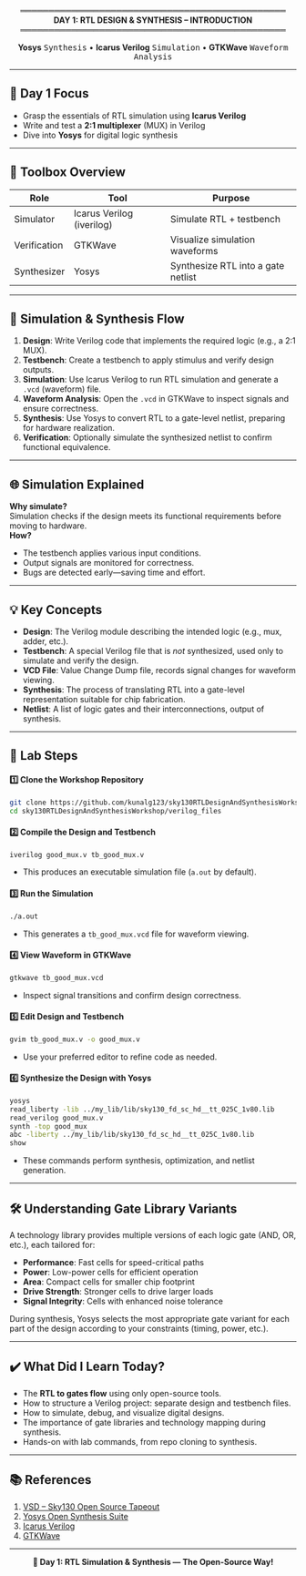 <!--
██████╗ ██████╗ ██╗██████╗  █████╗ ██╗   ██╗
██╔══██╗██╔══██╗██║██╔══██╗██╔══██╗██║   ██║
██████╔╝██████╔╝██║██║  ██║███████║██║   ██║
██╔═══╝ ██╔══██╗██║██║  ██║██╔══██║██║   ██║
██║     ██║  ██║██║██████╔╝██║  ██║╚██████╔╝
╚═╝     ╚═╝  ╚═╝╚═╝╚═════╝ ╚═╝  ╚═╝ ╚═════╝
-->

<div align="center">

═══════════════════════════════════════════════  
**DAY 1: RTL DESIGN & SYNTHESIS – INTRODUCTION**  
═══════════════════════════════════════════════

<span>
  <b>Yosys</b> <kbd>Synthesis</kbd> • <b>Icarus Verilog</b> <kbd>Simulation</kbd> • <b>GTKWave</b> <kbd>Waveform Analysis</kbd>
</span>

</div>

---

## 🎯 **Day 1 Focus**

- Grasp the essentials of RTL simulation using **Icarus Verilog**
- Write and test a **2:1 multiplexer** (MUX) in Verilog
- Dive into **Yosys** for digital logic synthesis

---

## 🧰 **Toolbox Overview**

| **Role**     | **Tool**                 | **Purpose**                         |
|--------------|--------------------------|-------------------------------------|
| Simulator    | Icarus Verilog (iverilog)| Simulate RTL + testbench            |
| Verification | GTKWave                  | Visualize simulation waveforms      |
| Synthesizer  | Yosys                    | Synthesize RTL into a gate netlist  |

---

## 🧭 **Simulation & Synthesis Flow**

1. **Design**: Write Verilog code that implements the required logic (e.g., a 2:1 MUX).
2. **Testbench**: Create a testbench to apply stimulus and verify design outputs.
3. **Simulation**: Use Icarus Verilog to run RTL simulation and generate a `.vcd` (waveform) file.
4. **Waveform Analysis**: Open the `.vcd` in GTKWave to inspect signals and ensure correctness.
5. **Synthesis**: Use Yosys to convert RTL to a gate-level netlist, preparing for hardware realization.
6. **Verification**: Optionally simulate the synthesized netlist to confirm functional equivalence.

---

## 🌐 **Simulation Explained**

**Why simulate?**  
Simulation checks if the design meets its functional requirements before moving to hardware.  
**How?**  
- The testbench applies various input conditions.
- Output signals are monitored for correctness.
- Bugs are detected early—saving time and effort.

---

## 💡 **Key Concepts**

- **Design**: The Verilog module describing the intended logic (e.g., mux, adder, etc.).
- **Testbench**: A special Verilog file that is *not* synthesized, used only to simulate and verify the design.
- **VCD File**: Value Change Dump file, records signal changes for waveform viewing.
- **Synthesis**: The process of translating RTL into a gate-level representation suitable for chip fabrication.
- **Netlist**: A list of logic gates and their interconnections, output of synthesis.

---

## 📝 **Lab Steps**

#### 1️⃣ Clone the Workshop Repository

```sh
git clone https://github.com/kunalg123/sky130RTLDesignAndSynthesisWorkshop.git
cd sky130RTLDesignAndSynthesisWorkshop/verilog_files
```

#### 2️⃣ Compile the Design and Testbench

```sh
iverilog good_mux.v tb_good_mux.v
```
- This produces an executable simulation file (`a.out` by default).

#### 3️⃣ Run the Simulation

```sh
./a.out
```
- This generates a `tb_good_mux.vcd` file for waveform viewing.

#### 4️⃣ View Waveform in GTKWave

```sh
gtkwave tb_good_mux.vcd
```
- Inspect signal transitions and confirm design correctness.

#### 5️⃣ Edit Design and Testbench

```sh
gvim tb_good_mux.v -o good_mux.v
```
- Use your preferred editor to refine code as needed.

#### 6️⃣ Synthesize the Design with Yosys

```sh
yosys
read_liberty -lib ../my_lib/lib/sky130_fd_sc_hd__tt_025C_1v80.lib
read_verilog good_mux.v
synth -top good_mux
abc -liberty ../my_lib/lib/sky130_fd_sc_hd__tt_025C_1v80.lib
show
```
- These commands perform synthesis, optimization, and netlist generation.

---

## 🛠️ **Understanding Gate Library Variants**

A technology library provides multiple versions of each logic gate (AND, OR, etc.), each tailored for:
- **Performance**: Fast cells for speed-critical paths
- **Power**: Low-power cells for efficient operation
- **Area**: Compact cells for smaller chip footprint
- **Drive Strength**: Stronger cells to drive larger loads
- **Signal Integrity**: Cells with enhanced noise tolerance

During synthesis, Yosys selects the most appropriate gate variant for each part of the design according to your constraints (timing, power, etc.).

---

## ✔️ **What Did I Learn Today?**

- The **RTL to gates flow** using only open-source tools.
- How to structure a Verilog project: separate design and testbench files.
- How to simulate, debug, and visualize digital designs.
- The importance of gate libraries and technology mapping during synthesis.
- Hands-on with lab commands, from repo cloning to synthesis.

---

## 📚 **References**

1. [VSD – Sky130 Open Source Tapeout](https://www.vlsisystemdesign.com/vsd-sky130/)
2. [Yosys Open Synthesis Suite](https://yosyshq.readthedocs.io/)
3. [Icarus Verilog](http://iverilog.icarus.com/)
4. [GTKWave](http://gtkwave.sourceforge.net/)

---

<div align="center">

**🚀 Day 1: RTL Simulation & Synthesis — The Open-Source Way!**

</div>
